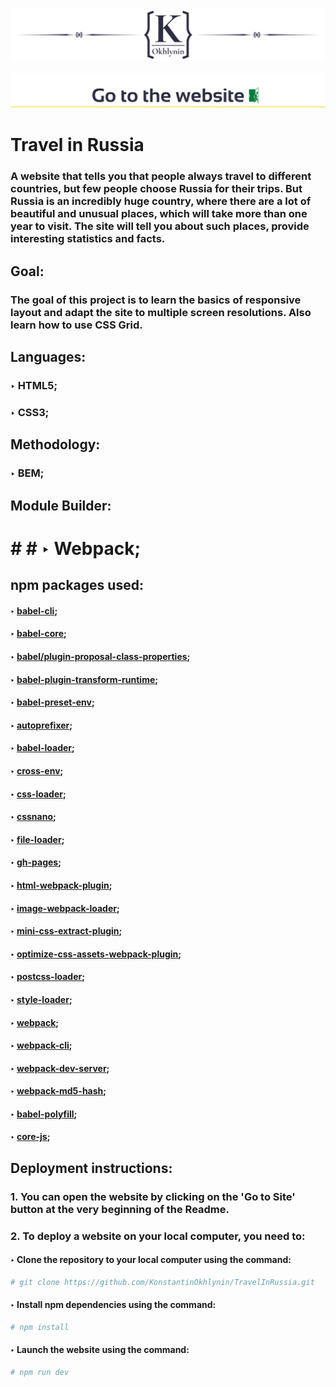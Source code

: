     ![Header](https://github.com/KonstantinOkhlynin/KonstantinOkhlynin/blob/main/assets/Logo.svg)
    [![Header](https://github.com/KonstantinOkhlynin/KonstantinOkhlynin/blob/main/assets/GoToTheWebsiteEng.svg)](https://konstantinokhlynin.github.io/TravelInRussia/)
# Travel in Russia
### A website that tells you that people always travel to different countries, but few people choose Russia for their trips. But Russia is an incredibly huge country, where there are a lot of beautiful and unusual places, which will take more than one year to visit. The site will tell you about such places, provide interesting statistics and facts.
## Goal:
### The goal of this project is to learn the basics of responsive layout and adapt the site to multiple screen resolutions. Also learn how to use CSS Grid.
## Languages:
### ‣ HTML5;
### ‣ CSS3;
## Methodology:
### ‣ BEM;
## Module Builder:
# # # ‣ Webpack;
## npm packages used:
#### ‣ [babel-cli](https://www.npmjs.com/package/babel-cli);
#### ‣ [babel-core](https://www.npmjs.com/package/babel-core);
#### ‣ [babel/plugin-proposal-class-properties](https://www.npmjs.com/package/@babel/plugin-proposal-class-properties);
#### ‣ [babel-plugin-transform-runtime](https://www.npmjs.com/package/babel-plugin-transform-runtime);
#### ‣ [babel-preset-env](https://www.npmjs.com/package/babel-preset-env);
#### ‣ [autoprefixer](https://www.npmjs.com/package/autoprefixer);
#### ‣ [babel-loader](https://www.npmjs.com/package/babel-loader);
#### ‣ [cross-env](https://www.npmjs.com/package/cross-env);
#### ‣ [css-loader](https://www.npmjs.com/package/css-loader);
#### ‣ [cssnano](https://www.npmjs.com/package/cssnano);
#### ‣ [file-loader](https://www.npmjs.com/package/file-loader);
#### ‣ [gh-pages](https://www.npmjs.com/package/gh-pages);
#### ‣ [html-webpack-plugin](https://www.npmjs.com/package/html-webpack-plugin);
#### ‣ [image-webpack-loader](https://www.npmjs.com/package/image-webpack-loader);
#### ‣ [mini-css-extract-plugin](https://www.npmjs.com/package/mini-css-extract-plugin);
#### ‣ [optimize-css-assets-webpack-plugin](https://www.npmjs.com/package/optimize-css-assets-webpack-plugin);
#### ‣ [postcss-loader](https://www.npmjs.com/package/postcss-loader);
#### ‣ [style-loader](https://www.npmjs.com/package/style-loader);
#### ‣ [webpack](https://www.npmjs.com/package/webpack);
#### ‣ [webpack-cli](https://www.npmjs.com/package/webpack-cli);
#### ‣ [webpack-dev-server](https://www.npmjs.com/package/webpack-dev-server);
#### ‣ [webpack-md5-hash](https://www.npmjs.com/package/webpack-md5-hash);
#### ‣ [babel-polyfill](https://www.npmjs.com/package/@babel/polyfill);
#### ‣ [core-js](https://www.npmjs.com/package/core-js);
## Deployment instructions:
### 1. You can open the website by clicking on the 'Go to Site' button at the very beginning of the Readme.
### 2. To deploy a website on your local computer, you need to:
#### ‣ Clone the repository to your local computer using the command:
``` bash
# git clone https://github.com/KonstantinOkhlynin/TravelInRussia.git
```
#### ‣ Install npm dependencies using the command:
``` bash
# npm install
```
#### ‣ Launch the website using the command:
``` bash
# npm run dev
```
   
